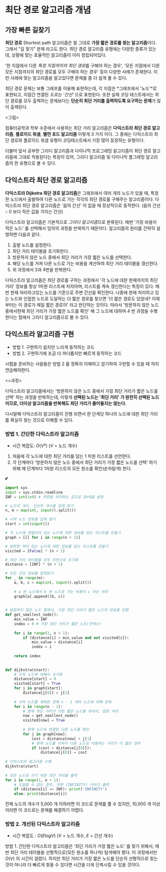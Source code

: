 # 최단 경로 알고리즘 개념

## 가장 빠른 길찾기

**최단 경로** Shortest path 알고리즘은 말 그대로 **가장 짧은 경로를 찾는 알고리즘**이다. 그래서 "길 찾기" 문제 라고도 한다. 최단 경로 알고리즘 유형에는 다양한 종류가 있는데, 상황에 맞는 효율적인 알고리즘이 이미 정립되어있다.

'한 지점에서 다른 *특정 지점까지의 최단 경로*를 구해야 하는 경우', '모든 지점에서 다른 모든 지점까지의 최단 경로를 모두 구해야 하는 경우' 등이 다양한 사례가 존재한다. 이런 사례에 맞는 알고리즘을 알고있다면 문제를 좀 더 쉽게 풀 수 있다.

최단 경로 문제는 보통 그래프를 이용해 표현하는데, 각 지점은 *그래프에서 '노드'*로 표현되고, 지점간 연결된 *도로는 '간선'* 으로 표현된다. 또한 실제 코딩 테스트에서는 최단 경로를 모두 출력하는 문제보다는 **단순히 최단 거리를 출력하도록 요구하는 문제**가 많이 출제된다.

<그림>

컴퓨터공학과 학부 수준에서 사용하는 최단 거리 알고리즘은 **다익스트라 최단 경로 알고리즘**, **플로이드 워셜**, **벨먼 포드 알고리즘** 이렇게 3 가지 이다. 그 중에는 다익스트라 최단 경로와 플로이드 워셜 유형이 코딩테스트에서 가장 많이 등장하는 유형이다.

더불어 앞서 공부한 그리디 알고리즘과 다이나믹 프로그래밍 알고리즘이 최단 경로 알고리즘에 그대로 적용된다는 특징이 있어, 그리디 알고리즘 및 다이나믹 플그래밍 알고리즘의 한 유형으로 볼 수 있다.

## 다익스트라 최단 경로 알고리즘

**다익스트라 Dijkstra 최단 경로 알고리즘**은 그래프에서 여러 개의 노드가 있을 때, 특정한 노드에서 출발하여 다른 노드로 가는 각각의 최단 경로를 구해주는 알고리즘이다. 다익스트라 최단 경로 알고리즘은 '음의 간선' 이 없을 때 정상적으로 동작한다. (음의 간선 :: 0 보다 작은 값을 가지는 간선)

다익스트라 알고리즘은 기본적으로 *그리디 알고리즘*으로 분류된다.
매번 '가장 비용이 적은 노드' 를 선택해서 임의의 과정을 반복하기 때문이다. 알고리즘의 원리를 간략히 설명하면 다음과 같다.

1. 출발 노드를 설정한다.
2. 최단 거리 테이블을 초기화한다.
3. 방문하지 않은 노드 중에서 최단 거리가 가장 짧은 노드를 선택한다.
4. 해당 노드를 거쳐 다른 노드로 가는 비용을 계산하여 최단 거리 테이블을 갱신한다.
5. 위 과정에서 3과 4번을 반복한다.

다익스트라 알고리즘은 최단 경로를 구하는 과정에서 '각 노드에 대한 현재까지의 최단 거리' 정보를 항상 1차원 리스트에 저자아며, 리스트를 계속 갱신한다는 특징이 있다. 매번 현재 처리하고있는 노드를 기준으로 주변 간선을 확인한다. 나중에 현재 처리하고 있는 노드와 인접한 노드로 도달하는 더 짧은 경로를 찾으면 '더 짧은 경로도 있었네? 이제부터는 이 경로가 제일 짧은 경로야' 라고 판단하는 것이다. 따라서 '방문하지 않은 노드 중에서현재 최단 거리가 가장 짧은 노드를 확인' 해 그 노드에 대하여 4 번 과정을 수행한다는 점에서 그리디 알고리즘으로 볼 수 있다.

## 다익스트라 알고리즘 구현

- 방법 1. 구현하기 쉽지만 느리게 동작하는 코드
- 방법 2. 구현하기에 조금 더 까다롭지만 빠르게 동작하는 코드

시험을 준비하는 사람들은 방법 2 를 정확히 이해하고 암기하여 구현할 수 있을 때 까지 연습해야한다.

<=과정>

다익스트라 알고리즘에서는 '방문하지 않은 노드 중에서 가장 최단 거리가 짧은 노드를 선택' 하는 과정을 반복하는데, 이렇게 **선택된 노드는 '최단 거리' 가 완전히 선택된 노드이므로, 더이상 알고리즘을 반복해도 최단 거리가 줄어들지는 않는다.** 

다시말해 다익스트라 알고리즘이 진행 되면서 한 단계당 하나의 노드에 대한 최단 거리를 확실히 찾는 것으로 이해할 수 있다.


### 방법 1. 간단한 다익스트라 알고리즘

* 시간 복잡도: $O(V²)$ ($V$ = 노드 개수)

1. 처음에 각 노드에 대한 최단 거리를 담는 1 차원 리스트를 선언한다.
2. 각 단계마다 '방문하지 않은 노드 중에서 최단 거리가 가장 짧은 노드를 선택' 하기 위해 매 단계마다 1차원 리스트의 모든 원소를 확인(순차탐색) 한다.

💕

``` python
import sys
input = sys.stdin.readline
INF = int(1e9) # 무한을 의미하는 값으로 10억을 설정

# 노드의 개수, 간선의 개수를 입력 받기
n, m = map(int, input().split())

# 시작 노드 번호를 입력 받기
start = int(input())

# 각 노드에 연결되어 있는 노드에 대한 정보를 담는 리스트를 만들기
graph = [[] for i in range(n + 1)]

# 방문한 적이 있는 노드에 대한 정보를 담는 리스트를 만들기
visited = [False] * (n + 1)

# 최단 거리 테이블을 모두 무한으로 초기화
distance = [INF] * (n + 1)

# 모든 간선 정보를 입력받기
for _ in range(m):
    a, b, c = map(int, input().split())
    
    # a 번 노드에서 b 번 노드로 가는 비용이 c 라는 의미
    graph[a].append((b, c))
    
    
# 방문하지 않은 노드 중에서, 가장 최단 거리가 짧은 노드의 번호를 반환
def get_smallest_node():
    min_value = INF
    index = 0 # 가장 최단 거리가 짧은 노드(인덱스)
    
    for i in range(1, n + 1):
        if (distance[i] < min_value and not visited[i]):
            min_value = distance[i]
            index = i
            
    return index
    
    
def dijkstra(start):
    # 시작 노드에 대해서 초기화
    distance[start] = 0
    visited[start] = True
    for j in graph[start]:
        distance[j[0]] = j[1]
        
    # 시작 노드를 제와한 전체 n - 1 개의 노드에 대해 반복
    for i in range(n - 1):
        # 현재 최단 거리가 가장 짧은 노드를 꺼내서, 방문 처리
        now = get_smallest_node()
        visited[now] = True        
        
        # 현재 노드와 연결된 다른 노드를 확인
        for j in graph[now]:
            cost = distance[now] + j[1]
            # 현재 노드를 거쳐서 다른 노드로 이동하는 거리가 더 짧은 경우
            if (cost < distance[j[0]]):
                distance[j[0]] = cost
                
# 다익스트라 알고리즘 수행
dijkstra(start)
        
# 모든 노드로 가기 위한 최단 거리를 출력
for i in range(1, n + 1):
    # 도달할 수 없는 경우, 무한 (INFINITY) 이라고 출력
    if (distance[i] == INF): print('INFINITY')
    else: print(distance[i])    
```

전체 노드의 개수가 5,000 개 이하라면 이 코드로 문제를 풀 수 있지만, 10,000 개 이상이라면 이 코드로는 문제를 해결하기 어렵다.

### 방법 2. 개선된 다익스트라 알고리즘

* 시간 복잡도 : $O(ElogV)$ ($V$ = 노드 개수, $E$ = 간선 개수)

방법 1. 간단한 다익스트라 알고리즘은 '최단 거리가 가장 짧은 노드' 를 찾기 위해서, 매번 최단 거리 테이블을 선형적으로(모든 원소를 하나씩) 탐색해야 했다. 이 과정에서만 $O(V)$ 의 시간이 걸렸다. 하지만 최단 거리가 가장 짧은 노드를 단순히 선형적으로 찾는 것이 아니라 더 빠르게 찾을 수 있다면 시간을 더욱 단축시킬 수 있을 것이다.
